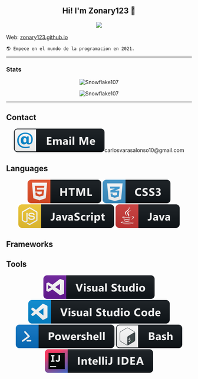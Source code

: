 <h2 align = 'center'>Hi! I'm Zonary123 👋</h3>

<p align="center">
  <img src="https://readme-typing-svg.herokuapp.com/?size=22&center=true&vCenter=true&width=500&lines=Welcome+to+my+profile!" />
</p>

  Web: [zonary123.github.io](https://zonary123.github.io/)

  ```diff
  🌎 Empece en el mundo de la programacion en 2021.
  ```

<hr>

### Stats

<div align="center">

![Snowflake107](https://github-readme-stats.vercel.app/api?username=zonary123&show_icons=true&theme=tokyonight&hide=["issues"])

![Snowflake107](https://github-readme-stats.vercel.app/api/top-langs?username=zonary123&show_icons=true&theme=tokyonight&layout=compact)
</div>

<hr>

## Contact

<div align='center'>
<div><a href="mailto:carlosvarasalonso10@gmail.com"><img src="https://github.com/MikeCodesDotNET/ColoredBadges/blob/master/svg/social/email_me.svg"></a><span>carlosvarasalonso10@gmail.com</span></div>
</div>

## Languages

   <div align="center">
      <img src="https://github.com/MikeCodesDotNET/ColoredBadges/blob/master/svg/dev/languages/html.svg" />
      <img src="https://github.com/MikeCodesDotNET/ColoredBadges/blob/master/svg/dev/languages/css3.svg" />
      <img src="https://github.com/MikeCodesDotNET/ColoredBadges/blob/master/svg/dev/languages/js.svg" />
      <img src="https://github.com/MikeCodesDotNET/ColoredBadges/blob/master/svg/dev/languages/java.svg" />
   </div>  

## Frameworks

   <div align="center">
  </div>

## Tools

   <p align="center">
      <img src="https://github.com/MikeCodesDotNET/ColoredBadges/blob/master/svg/dev/tools/visualstudio.svg" />
      <img src="https://github.com/MikeCodesDotNET/ColoredBadges/blob/master/svg/dev/tools/visualstudio_code.svg" />
      <img src="https://github.com/MikeCodesDotNET/ColoredBadges/blob/master/svg/dev/tools/powershell.svg" />
      <img src="https://github.com/MikeCodesDotNET/ColoredBadges/blob/master/svg/dev/tools/bash.svg" />
      <img src="https://github.com/MikeCodesDotNET/ColoredBadges/blob/master/svg/dev/tools/jetbrains_intellij.svg" />
   </p>
